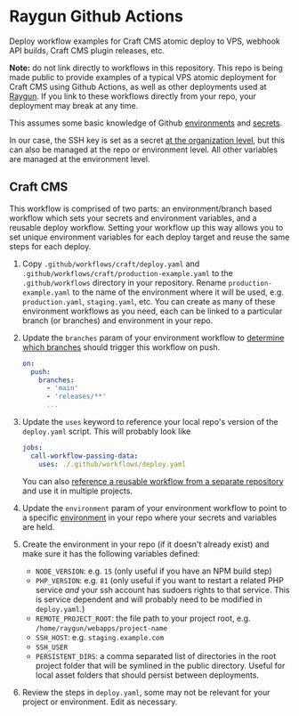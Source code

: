 # Raygun Github Actions

Deploy workflow examples for Craft CMS atomic deploy to VPS, webhook API builds, Craft CMS plugin releases, etc.

**Note:** do not link directly to workflows in this repository. This repo is being made public to provide examples of a typical VPS atomic deployment for Craft CMS using Github Actions, as well as other deployments used at [Raygun](https://madebyraygun.com). If you link to these workflows directly from your repo, your deployment may break at any time.

This assumes some basic knowledge of Github [environments](https://docs.github.com/en/actions/deployment/targeting-different-environments/using-environments-for-deployment) and [secrets](https://docs.github.com/en/actions/security-guides/using-secrets-in-github-actions). 

In our case, the SSH key is set as a secret [at the organization level](https://docs.github.com/en/actions/security-guides/using-secrets-in-github-actions#creating-secrets-for-an-organization), but this can also be managed at the repo or environment level. All other variables are managed at the environment level.

## Craft CMS

This workflow is comprised of two parts: an environment/branch based workflow which sets your secrets and environment variables, and a reusable deploy workflow. Setting your workflow up this way allows you to set unique environment variables for each deploy target and reuse the same steps for each deploy.

1. Copy `.github/workflows/craft/deploy.yaml` and `.github/workflows/craft/production-example.yaml` to the `.github/workflows` directory in your repository. Rename `production-example.yaml` to the name of the environment where it will be used, e.g. `production.yaml`, `staging.yaml`, etc. You can create as many of these environment workflows as you need, each can be linked to a particular branch (or branches) and environment in your repo.

1. Update the `branches` param of your environment workflow to [determine which branches](https://docs.github.com/en/actions/using-workflows/workflow-syntax-for-github-actions#using-filters) should trigger this workflow on push.

    ```yml
    on:
      push:
        branches:
          - 'main'
          - 'releases/**'
          ...
    ```

1. Update the `uses` keyword to reference your local repo's version of the `deploy.yaml` script. This will probably look like 
    ```yml
    jobs:
      call-workflow-passing-data:
        uses: ./.github/workflows/deploy.yaml
    ```
    You can also [reference a reusable workflow from a separate repository](https://docs.github.com/en/actions/using-workflows/reusing-workflows#calling-a-reusable-workflow) and use it in multiple projects.

1. Update the `environment` param of your environment workflow to point to a specific [environment](https://docs.github.com/en/actions/deployment/targeting-different-environments/using-environments-for-deployment) in your repo where your secrets and variables are held.

1. Create the environment in your repo (if it doesn't already exist) and make sure it has the following variables defined:

    * `NODE_VERSION`: e.g. `15` (only useful if you have an NPM build step)
    * `PHP_VERSION`: e.g. `81` (only useful if you want to restart a related PHP service *and* your ssh account has sudoers rights to that service. This is service dependent and will probably need to be modified in `deploy.yaml`.)
    * `REMOTE_PROJECT_ROOT`: the file path to your project root, e.g. `/home/raygun/webapps/project-name`
    * `SSH_HOST`: e.g. `staging.example.com`
    * `SSH_USER`
    * `PERSISTENT_DIRS`: a comma separated list of directories in the root project folder that will be symlined in the public directory. Useful for local asset folders that should persist between deployments.

1. Review the steps in `deploy.yaml`, some may not be relevant for your project or environment. Edit as necessary.
